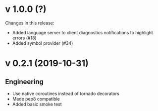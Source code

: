 # v 1.0.0 (?)
Changes in this release:
- Added language server to client diagnostics notifications to highlight errors (#18)
- Added symbol provider (#34)

# v 0.2.1 (2019-10-31)

## Engineering
* Use native coroutines instead of tornado decorators
* Made pep8 compatible
* Added basic smoke test
